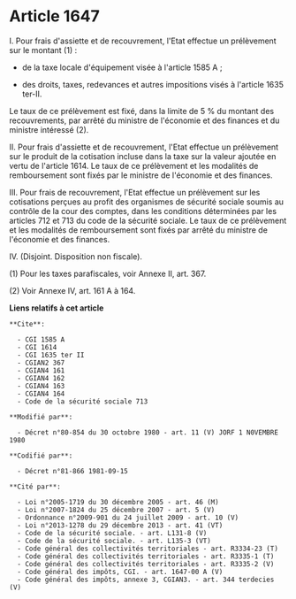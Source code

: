 # Article 1647

I. Pour frais d'assiette et de recouvrement, l'Etat effectue un prélèvement sur le montant (1) :

- de la taxe locale d'équipement visée à l'article 1585 A ;

- des droits, taxes, redevances et autres impositions visés à l'article 1635 ter-II.

Le taux de ce prélèvement est fixé, dans la limite de 5 % du montant des recouvrements, par arrêté du ministre de l'économie
et des finances et du ministre intéressé (2).

II. Pour frais d'assiette et de recouvrement, l'Etat effectue un prélèvement sur le produit de la cotisation incluse dans la
taxe sur la valeur ajoutée en vertu de l'article 1614. Le taux de ce prélèvement et les modalités de remboursement sont fixés
par le ministre de l'économie et des finances.

III. Pour frais de recouvrement, l'Etat effectue un prélèvement sur les cotisations perçues au profit des organismes de
sécurité sociale soumis au contrôle de la cour des comptes, dans les conditions déterminées par les articles 712 et 713 du
code de la sécurité sociale. Le taux de ce prélèvement et les modalités de remboursement sont fixés par arrêté du ministre de
l'économie et des finances.

IV. (Disjoint. Disposition non fiscale).

(1) Pour les taxes parafiscales, voir Annexe II, art. 367.

(2) Voir Annexe IV, art. 161 A à 164.

**Liens relatifs à cet article**

	**Cite**:

	  - CGI 1585 A
	  - CGI 1614
	  - CGI 1635 ter II
	  - CGIAN2 367
	  - CGIAN4 161
	  - CGIAN4 162
	  - CGIAN4 163
	  - CGIAN4 164
	  - Code de la sécurité sociale 713

	**Modifié par**:

	  - Décret n°80-854 du 30 octobre 1980 - art. 11 (V) JORF 1 N0VEMBRE 1980

	**Codifié par**:

	  - Décret n°81-866 1981-09-15

	**Cité par**:

	  - Loi n°2005-1719 du 30 décembre 2005 - art. 46 (M)
	  - Loi n°2007-1824 du 25 décembre 2007 - art. 5 (V)
	  - Ordonnance n°2009-901 du 24 juillet 2009 - art. 10 (V)
	  - Loi n°2013-1278 du 29 décembre 2013 - art. 41 (VT)
	  - Code de la sécurité sociale. - art. L131-8 (V)
	  - Code de la sécurité sociale. - art. L135-3 (VT)
	  - Code général des collectivités territoriales - art. R3334-23 (T)
	  - Code général des collectivités territoriales - art. R3335-1 (T)
	  - Code général des collectivités territoriales - art. R3335-2 (V)
	  - Code général des impôts, CGI. - art. 1647-00 A (V)
	  - Code général des impôts, annexe 3, CGIAN3. - art. 344 terdecies (V)
